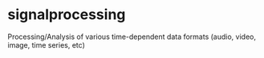 # signalprocessing
Processing/Analysis of various time-dependent data formats (audio, video, image, time series, etc)
